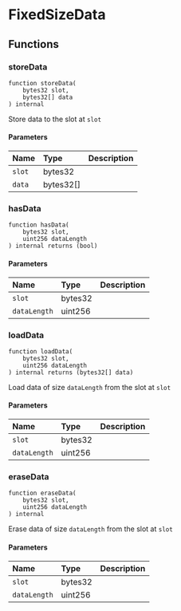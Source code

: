 # FixedSizeData

## Functions

### storeData

```solidity
function storeData(
    bytes32 slot,
    bytes32[] data
) internal
```

Store data to the slot at `slot`

#### Parameters

| Name | Type | Description |
| :--- | :--- | :---------- |
| `slot` | bytes32 |  |
| `data` | bytes32[] |  |

### hasData

```solidity
function hasData(
    bytes32 slot,
    uint256 dataLength
) internal returns (bool)
```

#### Parameters

| Name | Type | Description |
| :--- | :--- | :---------- |
| `slot` | bytes32 |  |
| `dataLength` | uint256 |  |

### loadData

```solidity
function loadData(
    bytes32 slot,
    uint256 dataLength
) internal returns (bytes32[] data)
```

Load data of size `dataLength` from the slot at `slot`

#### Parameters

| Name | Type | Description |
| :--- | :--- | :---------- |
| `slot` | bytes32 |  |
| `dataLength` | uint256 |  |

### eraseData

```solidity
function eraseData(
    bytes32 slot,
    uint256 dataLength
) internal
```

Erase data of size `dataLength` from the slot at `slot`

#### Parameters

| Name | Type | Description |
| :--- | :--- | :---------- |
| `slot` | bytes32 |  |
| `dataLength` | uint256 |  |

